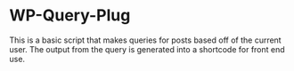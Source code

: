 # WP-Query-Plug
This is a basic script that makes queries for posts based off of the current user.
The output from the query is generated into a shortcode for front end use.
